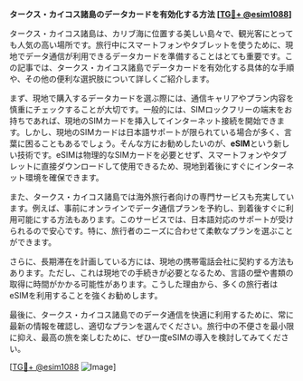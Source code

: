 **タークス・カイコス諸島のデータカードを有効化する方法 [[TG💪+ @esim1088](https://t.me/s/esim1088)]**

タークス・カイコス諸島は、カリブ海に位置する美しい島々で、観光客にとっても人気の高い場所です。旅行中にスマートフォンやタブレットを使うために、現地でデータ通信が利用できるデータカードを準備することはとても重要です。この記事では、タークス・カイコス諸島でデータカードを有効化する具体的な手順や、その他の便利な選択肢について詳しくご紹介します。

まず、現地で購入するデータカードを選ぶ際には、通信キャリアやプラン内容を慎重にチェックすることが大切です。一般的には、SIMロックフリーの端末をお持ちであれば、現地のSIMカードを挿入してインターネット接続を開始できます。しかし、現地のSIMカードは日本語サポートが限られている場合が多く、言葉に困ることもあるでしょう。そんな方にお勧めしたいのが、**eSIM**という新しい技術です。eSIMは物理的なSIMカードを必要とせず、スマートフォンやタブレットに直接ダウンロードして使用できるため、現地到着後にすぐにインターネット環境を確保できます。

また、タークス・カイコス諸島では海外旅行者向けの専門サービスも充実しています。例えば、事前にオンラインでデータ通信プランを予約し、到着後すぐに利用可能にする方法もあります。このサービスでは、日本語対応のサポートが受けられるので安心です。特に、旅行者のニーズに合わせて柔軟なプランを選ぶことができます。

さらに、長期滞在を計画している方には、現地の携帯電話会社に契約する方法もあります。ただし、これは現地での手続きが必要となるため、言語の壁や書類の取得に時間がかかる可能性があります。こうした理由から、多くの旅行者はeSIMを利用することを強くお勧めします。

最後に、タークス・カイコス諸島でのデータ通信を快適に利用するために、常に最新の情報を確認し、適切なプランを選んでください。旅行中の不便さを最小限に抑え、最高の旅を楽しむために、ぜひ一度eSIMの導入を検討してみてください。

[[TG💪+ @esim1088](https://t.me/s/esim1088) ![Image](https://i.postimg.cc/Y0z9fWf4/image.png)]